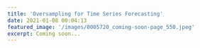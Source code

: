 ```yaml
---
title: 'Oversampling for Time Series Forecasting'
date: 2021-01-08 00:04:13
featured_image: '/images/0005720_coming-soon-page_550.jpeg'
excerpt: Coming soon...
---
```


